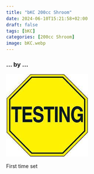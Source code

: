 ```yaml
---
title: "bKC 200cc Shroom"
date: 2024-06-10T15:21:58+02:00
draft: false
tags: [bKC]
categories: [200cc Shroom]
image: bKC.webp
---
```

### ... by ...
![Nothing there](testing.jpg)

First time set